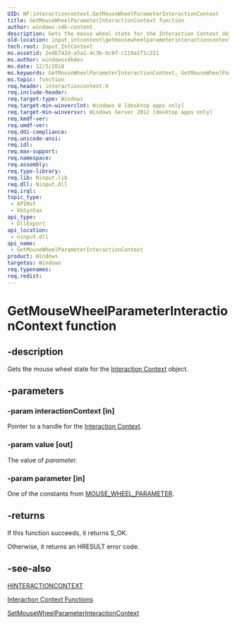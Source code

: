 ```yaml
---
UID: NF:interactioncontext.GetMouseWheelParameterInteractionContext
title: GetMouseWheelParameterInteractionContext function
author: windows-sdk-content
description: Gets the mouse wheel state for the Interaction Context object.
old-location: input_intcontext\getmousewheelparameterinteractioncontext.htm
tech.root: Input_IntContext
ms.assetid: 2edb742d-a5a1-4c3b-bc0f-c119a2f1c221
ms.author: windowssdkdev
ms.date: 12/5/2018
ms.keywords: GetMouseWheelParameterInteractionContext, GetMouseWheelParameterInteractionContext function, input_intcontext.getmousewheelparameterinteractioncontext, interactioncontext.getmousewheelparameterinteractioncontext, interactioncontext/GetMouseWheelParameterInteractionContext
ms.topic: function
req.header: interactioncontext.h
req.include-header: 
req.target-type: Windows
req.target-min-winverclnt: Windows 8 [desktop apps only]
req.target-min-winversvr: Windows Server 2012 [desktop apps only]
req.kmdf-ver: 
req.umdf-ver: 
req.ddi-compliance: 
req.unicode-ansi: 
req.idl: 
req.max-support: 
req.namespace: 
req.assembly: 
req.type-library: 
req.lib: Ninput.lib
req.dll: Ninput.dll
req.irql: 
topic_type:
 - APIRef
 - kbSyntax
api_type:
 - DllExport
api_location:
 - ninput.dll
api_name:
 - GetMouseWheelParameterInteractionContext
product: Windows
targetos: Windows
req.typenames: 
req.redist: 
---
```


# GetMouseWheelParameterInteractionContext function


## -description


Gets the mouse wheel state for the <a href="https://msdn.microsoft.com/60BFDCD7-D277-4B4A-94DA-7ADB1412252A">Interaction Context</a> object. 


## -parameters




### -param interactionContext [in]

Pointer to a handle for the <a href="https://msdn.microsoft.com/60BFDCD7-D277-4B4A-94DA-7ADB1412252A">Interaction Context</a>.


### -param value [out]

The value of <i>parameter</i>.


### -param parameter [in]

One of the constants from <a href="https://msdn.microsoft.com/eafc5d3a-f547-45a2-9634-caf309e583f3">MOUSE_WHEEL_PARAMETER</a>.


## -returns



If this function succeeds, it returns S_OK.
 
Otherwise, it returns an HRESULT error code.




## -see-also




<a href="https://msdn.microsoft.com/3E3DE99D-B457-4202-8CC2-A6F5C019EFF8">HINTERACTIONCONTEXT</a>



<a href="https://msdn.microsoft.com/0F34F181-D92C-4B08-9F1D-62379D4A2B15">Interaction Context Functions</a>



<a href="https://msdn.microsoft.com/fbc47bd4-f78a-4b03-8adc-9b2c4620ea55">SetMouseWheelParameterInteractionContext</a>
 

 

